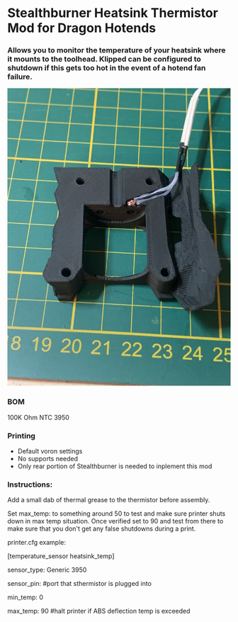 # Stealthburner Heatsink Thermistor Mod for Dragon Hotends
 ### Allows you to monitor the temperature of your heatsink where it mounts to the toolhead. Klipped can be configured to shutdown if this gets too hot in the event of a hotend fan failure.   

<img src="./Images/thermistor.jpeg" width=600>

### BOM
100K Ohm NTC 3950

### Printing
  * Default voron settings
  * No supports needed
  * Only rear portion of Stealthburner is needed to inplement this mod

### Instructions:
 Add a small dab of thermal grease to the thermistor before assembly. 
 
 Set max_temp: to something around 50 to test and make sure printer shuts down in max temp situation. Once verified set to 90 and test from there to make sure that you don't get any false shutdowns during a print.  
 
printer.cfg example: 

[temperature_sensor heatsink_temp]

sensor_type: Generic 3950

sensor_pin:      #port that sthermistor is plugged into

min_temp: 0

max_temp: 90     #halt printer if ABS deflection temp is exceeded 

